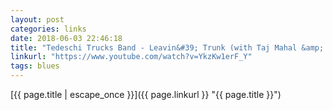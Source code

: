 ```yaml
---
layout: post
categories: links
date: 2018-06-03 22:46:18
title: "Tedeschi Trucks Band - Leavin&#39; Trunk (with Taj Mahal &amp; Jerry Douglas) - YouTube"
linkurl: "https://www.youtube.com/watch?v=YkzKw1erF_Y"
tags: blues
---
```

[{{ page.title | escape_once }}]({{ page.linkurl }} "{{ page.title }}")
